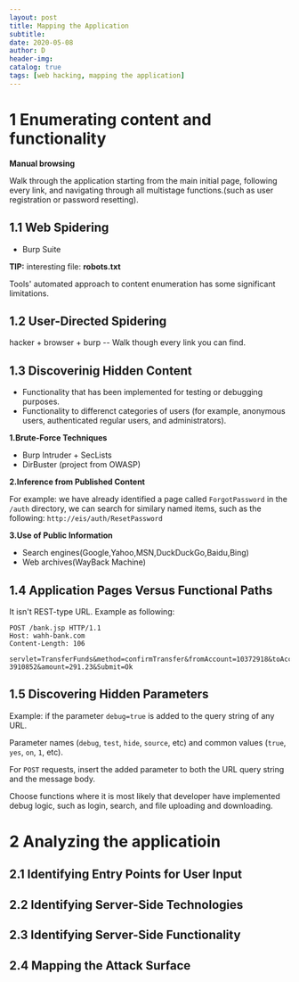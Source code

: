 ```yaml
--- 
layout: post
title: Mapping the Application
subtitle:
date: 2020-05-08
author: D
header-img:
catalog: true
tags: [web hacking, mapping the application]
---
```


# 1 Enumerating content and functionality

**Manual browsing**

Walk through the application starting from the main initial page, following every link, and navigating through all multistage functions.(such as user registration or password resetting).

## 1.1 Web Spidering
- Burp Suite

**TIP:** interesting file: **robots.txt**

Tools' automated approach to content enumeration has some significant limitations.

## 1.2 User-Directed Spidering
hacker + browser + burp -- Walk though every link you can find. 

## 1.3 Discoverinig Hidden Content
- Functionality that has been implemented for testing or debugging purposes.
- Functionality to differenct categories of users (for example, anonymous users,
authenticated regular users, and administrators).

**1.Brute-Force Techniques**

- Burp Intruder + SecLists
- DirBuster (project from OWASP)

**2.Inference from Published Content**

For example: we have already identified a page called `ForgotPassword` in the `/auth`
directory, we can search for similary named items, such as the following:
`http://eis/auth/ResetPassword`

**3.Use of Public Information**
- Search engines(Google,Yahoo,MSN,DuckDuckGo,Baidu,Bing)
- Web archives(WayBack Machine)

## 1.4 Application Pages Versus Functional Paths
It isn't REST-type URL. Example as following:
```
POST /bank.jsp HTTP/1.1
Host: wahh-bank.com
Content-Length: 106

servlet=TransferFunds&method=confirmTransfer&fromAccount=10372918&toAccount=
3910852&amount=291.23&Submit=Ok
```
## 1.5 Discovering Hidden Parameters
Example: if the parameter `debug=true` is added to the query string of any URL.

Parameter names (`debug`, `test`, `hide`, `source`, etc) and common values (`true`, `yes`, `on`, `1`, etc).

For `POST` requests, insert the added parameter to both the URL query string and the message body.

Choose functions where it is most likely that developer have implemented debug logic, such as login,
search, and file uploading and downloading.

# 2 Analyzing the applicatioin

## 2.1 Identifying Entry Points for User Input

## 2.2 Identifying Server-Side Technologies

## 2.3 Identifying Server-Side Functionality

## 2.4 Mapping the Attack Surface

